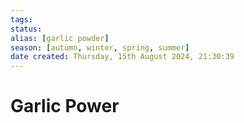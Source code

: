 ```yaml
---
tags: 
status:
alias: [garlic powder]
season: [autumn, winter, spring, summer]
date created: Thursday, 15th August 2024, 21:30:39
---
```


# Garlic Power